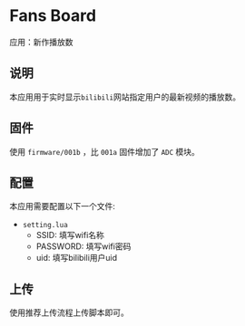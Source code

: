 
# Fans Board

应用：新作播放数

## 说明

本应用用于实时显示`bilibili`网站指定用户的最新视频的播放数。

## 固件

使用 `firmware/001b` ，比 `001a` 固件增加了 `ADC` 模块。

## 配置

本应用需要配置以下一个文件:
- `setting.lua`
	- SSID: 填写wifi名称
	- PASSWORD: 填写wifi密码
	- uid: 填写bilibili用户uid

## 上传

使用推荐上传流程上传脚本即可。
